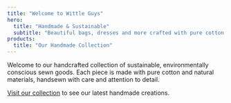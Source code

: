 ```yaml
---
title: "Welcome to Wittle Guys"
hero:
  title: "Handmade & Sustainable"
  subtitle: "Beautiful bags, dresses and more crafted with pure cotton and natural materials. No synthetics, only pure."
products:
  title: "Our Handmade Collection"
---
```


Welcome to our handcrafted collection of sustainable, environmentally conscious sewn goods. Each piece is made with pure cotton and natural materials, handsewn with care and attention to detail.

[Visit our collection](/products/) to see our latest handmade creations.
